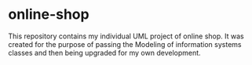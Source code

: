 # online-shop
This repository contains my individual UML project of online shop. It was created for the purpose of passing the Modeling of information systems classes and then being upgraded for my own development.
